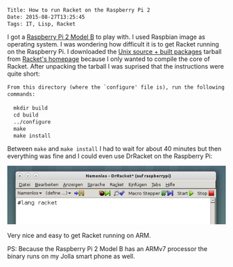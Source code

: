 	Title: How to run Racket on the Raspberry Pi 2
	Date: 2015-08-27T13:25:45
	Tags: IT, Lisp, Racket

I got a
[Raspberry Pi 2 Model B](https://www.raspberrypi.org/products/raspberry-pi-2-model-b/)
to play with. I used Raspbian image as operating system.  I was
wondering how difficult it is to get Racket running on the Raspberry
Pi. I downloaded the
[Unix source + built packages](http://mirror.racket-lang.org/installers/6.2.1/racket-6.2.1-src-builtpkgs.tgz)
tarball from [Racket's homepage](http://racket-lang.org) because I
only wanted to compile the core of Racket. After unpacking the tarball
I was suprised that the instructions were quite short:

```
From this directory (where the `configure' file is), run the following
commands:

  mkdir build
  cd build
  ../configure
  make
  make install
```

Between `make` and `make install` I had to wait for about 40 minutes
but then everything was fine and I could even use DrRacket on the
Raspberry Pi:

![DrRacket on Raspberry Pi](/img/2015-08-27-racket-pi.png)

Very nice and easy to get Racket running on ARM.

PS: Because the Raspberry Pi 2 Model B has an ARMv7 processor the
binary runs on my Jolla smart phone as well.




